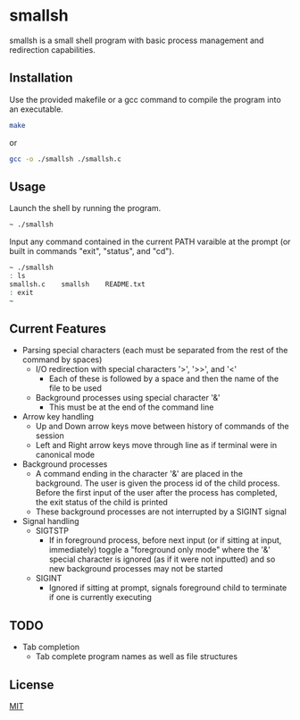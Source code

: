 # smallsh

smallsh is a small shell program with basic process management and redirection capabilities.

## Installation

Use the provided makefile or a gcc command to compile the program into an executable.
```bash
make
```
or
```bash
gcc -o ./smallsh ./smallsh.c
```

## Usage

Launch the shell by running the program.
```bash
~ ./smallsh
```
Input any command contained in the current PATH varaible at the prompt (or built in commands "exit", "status", and "cd").
```bash
~ ./smallsh
: ls
smallsh.c    smallsh    README.txt
: exit
~ 
```

## Current Features
- Parsing special characters (each must be separated from the rest of the command by spaces)
  - I/O redirection with special characters '>', '>>', and '<'
    - Each of these is followed by a space and then the name of the file to be used
  - Background processes using special character '&'
    - This must be at the end of the command line
- Arrow key handling
  - Up and Down arrow keys move between history of commands of the session
  - Left and Right arrow keys move through line as if terminal were in canonical mode
- Background processes
  - A command ending in the character '&' are placed in the background. The user is given the process id of the child process. Before the first input of the user after the process has completed, the exit status of the child is printed
  - These background processes are not interrupted by a SIGINT signal
- Signal handling
  - SIGTSTP
    - If in foreground process, before next input (or if sitting at input, immediately) toggle a "foreground only mode" where the '&' special character is ignored (as if it were not inputted) and so new background processes may not be started
  - SIGINT
    - Ignored if sitting at prompt, signals foreground child to terminate if one is currently executing


## TODO
- Tab completion
  - Tab complete program names as well as file structures

## License
[MIT](https://choosealicense.com/licenses/mit/)
